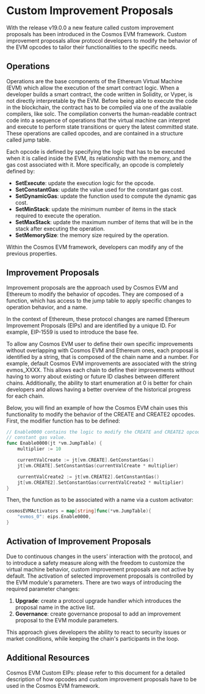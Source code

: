 # Custom Improvement Proposals

With the release v19.0.0 a new feature called custom improvement proposals has been introduced in the Cosmos EVM framework. Custom improvement proposals allow protocol developers to modify the behavior of the EVM opcodes to tailor their functionalities to the specific needs.

## Operations

Operations are the base components of the Ethereum Virtual Machine (EVM) which allow the execution of the smart contract logic. When a developer builds a smart contract, the code written in Solidity, or Vyper, is not directly interpretable by the EVM. Before being able to execute the code in the blockchain, the contract has to be compiled via one of the available compilers, like solc. The compilation converts the human-readable contract code into a sequence of operations that the virtual machine can interpret and execute to perform state transitions or query the latest committed state. These operations are called opcodes, and are contained in a structure called jump table.

Each opcode is defined by specifying the logic that has to be executed when it is called inside the EVM, its relationship with the memory, and the gas cost associated with it. More specifically, an opcode is completely defined by:

- **SetExecute**: update the execution logic for the opcode.
- **SetConstantGas**: update the value used for the constant gas cost.
- **SetDynamicGas**: update the function used to compute the dynamic gas cost.
- **SetMinStack**: update the minimum number of items in the stack required to execute the operation.
- **SetMaxStack**: update the maximum number of items that will be in the stack after executing the operation.
- **SetMemorySize**: the memory size required by the operation.

Within the Cosmos EVM framework, developers can modify any of the previous properties.

## Improvement Proposals

Improvement proposals are the approach used by Cosmos EVM and Ethereum to modify the behavior of opcodes. They are composed of a function, which has access to the jump table to apply specific changes to operation behavior, and a name.

In the context of Ethereum, these protocol changes are named Ethereum Improvement Proposals (EIPs) and are identified by a unique ID. For example, EIP-1559 is used to introduce the base fee.

To allow any Cosmos EVM user to define their own specific improvements without overlapping with Cosmos EVM and Ethereum ones, each proposal is identified by a string, that is composed of the chain name and a number. For example, default Cosmos EVM improvements are associated with the string evmos_XXXX. This allows each chain to define their improvements without having to worry about existing or future ID clashes between different chains. Additionally, the ability to start enumeration at 0 is better for chain developers and allows having a better overview of the historical progress for each chain.

Below, you will find an example of how the Cosmos EVM chain uses this functionality to modify the behavior of the CREATE and CREATE2 opcodes. First, the modifier function has to be defined:

```go
// Enable0000 contains the logic to modify the CREATE and CREATE2 opcodes
// constant gas value.
func Enable0000(jt *vm.JumpTable) {
    multiplier := 10

    currentValCreate := jt[vm.CREATE].GetConstantGas()
    jt[vm.CREATE].SetConstantGas(currentValCreate * multiplier)

    currentValCreate2 := jt[vm.CREATE2].GetConstantGas()
    jt[vm.CREATE2].SetConstantGas(currentValCreate2 * multiplier)
}
```

Then, the function as to be associated with a name via a custom activator:

```go
cosmosEVMActivators = map[string]func(*vm.JumpTable){
    "evmos_0": eips.Enable0000,
}
```

## Activation of Improvement Proposals

Due to continuous changes in the users' interaction with the protocol, and to introduce a safety measure along with the freedom to customize the virtual machine behavior, custom improvement proposals are not active by default. The activation of selected improvement proposals is controlled by the EVM module's parameters. There are two ways of introducing the required parameter changes:

1. **Upgrade**: create a protocol upgrade handler which introduces the proposal name in the active list.
2. **Governance**: create governance proposal to add an improvement proposal to the EVM module parameters.

This approach gives developers the ability to react to security issues or market conditions, while keeping the chain's participants in the loop.

## Additional Resources

Cosmos EVM Custom EIPs: please refer to this document for a detailed description of how opcodes and custom improvement proposals have to be used in the Cosmos EVM framework.